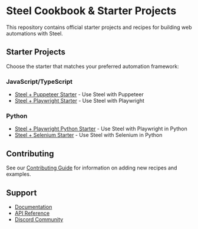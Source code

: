# Steel Cookbook & Starter Projects

This repository contains official starter projects and recipes for building web automations with Steel.

## Starter Projects

Choose the starter that matches your preferred automation framework:

### JavaScript/TypeScript
- [Steel + Puppeteer Starter](examples/steel-puppeteer-starter) - Use Steel with Puppeteer
- [Steel + Playwright Starter](examples/steel-playwright-starter) - Use Steel with Playwright

### Python
- [Steel + Playwright Python Starter](examples/steel-playwright-python-starter) - Use Steel with Playwright in Python
- [Steel + Selenium Starter](examples/steel-selenium-starter) - Use Steel with Selenium in Python

## Contributing

See our [Contributing Guide](CONTRIBUTING.md) for information on adding new recipes and examples.

## Support
- [Documentation](https://docs.steel.dev)
- [API Reference](https://docs.steel.dev/api-reference)
- [Discord Community](https://discord.gg/gPpvhNvc5R)